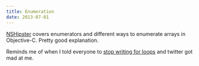 ```yaml
---
title: Enumeration
date: 2013-07-01
---
```


[NSHipster](http://nshipster.com/enumerators/) covers enumerators and different ways to enumerate arrays in Objective-C. Pretty good explanation.

Reminds me of when I told everyone to [stop writing for loops](/blog/stop-writing-for-loops) and twitter got mad at me.
